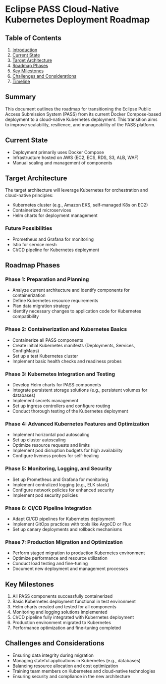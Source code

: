 # Eclipse PASS Cloud-Native Kubernetes Deployment Roadmap

## Table of Contents
1. [Introduction](#introduction)
2. [Current State](#current-state)
3. [Target Architecture](#target-architecture)
4. [Roadmap Phases](#roadmap-phases)
5. [Key Milestones](#key-milestones)
6. [Challenges and Considerations](#challenges-and-considerations)
7. [Timeline](#timeline)

## Summary

This document outlines the roadmap for transitioning the Eclipse Public Access Submission System (PASS) from its current Docker Compose-based deployment to a cloud-native Kubernetes deployment. This transition aims to improve scalability, resilience, and manageability of the PASS platform.

## Current State

- Deployment primarily uses Docker Compose
- Infrastructure hosted on AWS (EC2, ECS, RDS, S3, ALB, WAF)
- Manual scaling and management of components

## Target Architecture

The target architecture will leverage Kubernetes for orchestration and cloud-native principles:

- Kubernetes cluster (e.g., Amazon EKS, self-managed K8s on EC2)
- Containerized microservices
- Helm charts for deployment management

### Future Possibilities

- Prometheus and Grafana for monitoring
- Istio for service mesh
- CI/CD pipeline for Kubernetes deployment

## Roadmap Phases

### Phase 1: Preparation and Planning
- Analyze current architecture and identify components for containerization
- Define Kubernetes resource requirements
- Plan data migration strategy
- Identify necessary changes to application code for Kubernetes compatibility

### Phase 2: Containerization and Kubernetes Basics
- Containerize all PASS components
- Create initial Kubernetes manifests (Deployments, Services, ConfigMaps)
- Set up a test Kubernetes cluster
- Implement basic health checks and readiness probes

### Phase 3: Kubernetes Integration and Testing
- Develop Helm charts for PASS components
- Integrate persistent storage solutions (e.g., persistent volumes for databases)
- Implement secrets management
- Set up ingress controllers and configure routing
- Conduct thorough testing of the Kubernetes deployment

### Phase 4: Advanced Kubernetes Features and Optimization
- Implement horizontal pod autoscaling
- Set up cluster autoscaling
- Optimize resource requests and limits
- Implement pod disruption budgets for high availability
- Configure liveness probes for self-healing

### Phase 5: Monitoring, Logging, and Security
- Set up Prometheus and Grafana for monitoring
- Implement centralized logging (e.g., ELK stack)
- Configure network policies for enhanced security
- Implement pod security policies

### Phase 6: CI/CD Pipeline Integration
- Adapt CI/CD pipelines for Kubernetes deployment
- Implement GitOps practices with tools like ArgoCD or Flux
- Set up canary deployments and rollback mechanisms

### Phase 7: Production Migration and Optimization
- Perform staged migration to production Kubernetes environment
- Optimize performance and resource utilization
- Conduct load testing and fine-tuning
- Document new deployment and management processes

## Key Milestones

1. All PASS components successfully containerized
2. Basic Kubernetes deployment functional in test environment
3. Helm charts created and tested for all components
4. Monitoring and logging solutions implemented
5. CI/CD pipeline fully integrated with Kubernetes deployment
6. Production environment migrated to Kubernetes
7. Performance optimization and fine-tuning completed

## Challenges and Considerations

- Ensuring data integrity during migration
- Managing stateful applications in Kubernetes (e.g., databases)
- Balancing resource allocation and cost optimization
- Training team members on Kubernetes and cloud-native technologies
- Ensuring security and compliance in the new architecture